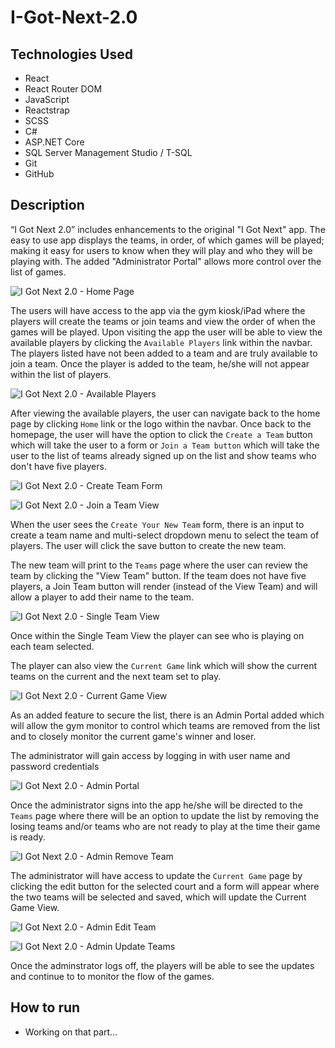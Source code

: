 # I-Got-Next-2.0

## Technologies Used
* React
* React Router DOM
* JavaScript
* Reactstrap
* SCSS
* C#
* ASP.NET Core
* SQL Server Management Studio / T-SQL
* Git
* GitHub

## Description
 “I Got Next 2.0” includes enhancements to the original "I Got Next" app.  The easy to use app displays the teams, in order, of which games will be played; making it easy for users to know when they will play and who they will be playing with. The added "Administrator Portal" allows more control over the list of games.

 ![I Got Next 2.0 - Home Page](https://raw.githubusercontent.com/rtate2/i-got-next-2/master/igotnext2.ui/src/images/HomePageImage.PNG)

The users will have access to the app via the gym kiosk/iPad where the players will create the teams or join teams and view the order of when the games will be played. Upon visiting the app the user will be able to view the available players by clicking the `Available Players` link within the navbar. The players listed have not been added to a team and are truly available to join a team. Once the player is added to the team, he/she will not appear within the list of players.

![I Got Next 2.0 - Available Players](https://raw.githubusercontent.com/rtate2/i-got-next-2/master/igotnext2.ui/src/images/AvailablePlayersImage.PNG)

After viewing the available players, the user can navigate back to the home page by clicking `Home` link or the logo within the navbar. Once back to the homepage, the user will have the option to click the `Create a Team` button which will take the user to a form or `Join a Team button` which will take the user to the list of teams already signed up on the list and show teams who don't have five players.

![I Got Next 2.0 - Create Team Form](https://raw.githubusercontent.com/rtate2/i-got-next-2/master/igotnext2.ui/src/images/CreateATeamImage.PNG)

![I Got Next 2.0 - Join a Team View](https://raw.githubusercontent.com/rtate2/i-got-next-2/master/igotnext2.ui/src/images/JoinATeamImage.PNG)

When the user sees the `Create Your New Team` form, there is an input to create a team name and multi-select dropdown menu to select the team of players. The user will click the save button to create the new team.

The new team will print to the `Teams` page where the user can review the team by clicking the "View Team" button. If the team does not have five players, a Join Team button will render (instead of the View Team) and will allow a player to add their name to the team.

![I Got Next 2.0 - Single Team View](https://raw.githubusercontent.com/rtate2/i-got-next-2/master/igotnext2.ui/src/images/SingleTeamImage.PNG)

Once within the Single Team View the player can see who is playing on each team selected.

The player can also view the `Current Game` link which will show the current teams on the current and the next team set to play.

![I Got Next 2.0 - Current Game View](https://raw.githubusercontent.com/rtate2/i-got-next-2/master/igotnext2.ui/src/images/CurrentGameImage.PNG)

As an added feature to secure the list, there is an Admin Portal added which will allow the gym monitor to control which teams are removed from the list and to closely monitor the current game's winner and loser.

The administrator will gain access by logging in with user name and password credentials

![I Got Next 2.0 - Admin Portal](https://raw.githubusercontent.com/rtate2/i-got-next-2/master/igotnext2.ui/src/images/AdminPortalImage.PNG)

Once the administrator signs into the app he/she will be directed to the `Teams` page where there will be an option to update the list by removing the losing teams and/or teams who are not ready to play at the time their game is ready.

![I Got Next 2.0 - Admin Remove Team](https://raw.githubusercontent.com/rtate2/i-got-next-2/master/igotnext2.ui/src/images/AdminRemoveATeamImage.PNG)

The administrator will have access to update the `Current Game` page by clicking the edit button for the selected court and a form will appear where the two teams will be selected and saved, which will update the Current Game View.

![I Got Next 2.0 - Admin Edit Team](https://raw.githubusercontent.com/rtate2/i-got-next-2/master/igotnext2.ui/src/images/AdminCurrentGameImage.PNG)

![I Got Next 2.0 - Admin Update Teams](https://raw.githubusercontent.com/rtate2/i-got-next-2/master/igotnext2.ui/src/images/AdminCurrentGameForm.PNG)

Once the adminstrator logs off, the players will be able to see the updates and continue to to monitor the flow of the games.

## How to run
* Working on that part...
